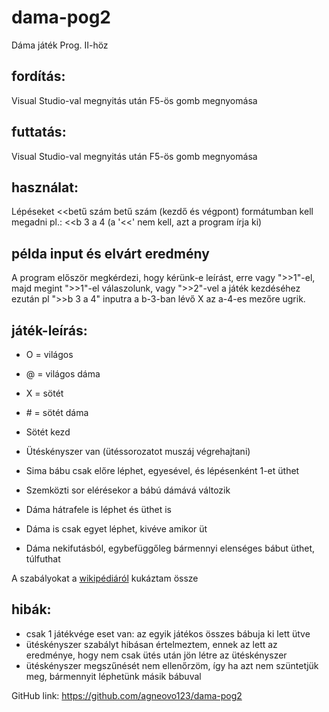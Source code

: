 # dama-pog2
Dáma játék Prog. II-höz

## fordítás:
Visual Studio-val megnyitás után F5-ös gomb megnyomása

## futtatás:
Visual Studio-val megnyitás után F5-ös gomb megnyomása

## használat:
Lépéseket <<betű szám betű szám (kezdő és végpont) formátumban kell megadni pl.: <<b 3 a 4 (a '<<' nem kell, azt a program írja ki)

## példa input és elvárt eredmény
A program először megkérdezi, hogy kérünk-e leírást, erre vagy ">>1"-el, majd megint ">>1"-el válaszolunk, 
vagy ">>2"-vel a játék kezdéséhez
ezután pl ">>b 3 a 4" inputra
a b-3-ban lévő X az a-4-es mezőre ugrik.

## játék-leírás:

- O = világos
- @ = világos dáma
- X = sötét
- \# = sötét dáma

- Sötét kezd
- Ütéskényszer van (ütéssorozatot muszáj végrehajtani)
- Sima bábu csak előre léphet, egyesével, és lépésenként 1-et üthet
- Szemközti sor elérésekor a bábú dámává változik
- Dáma hátrafele is léphet és üthet is
- Dáma is csak egyet léphet, kivéve amikor üt
- Dáma nekifutásból, egybefüggőleg bármennyi elenséges bábut üthet, túlfuthat

A szabályokat a [wikipédiáról](https://hu.wikipedia.org/wiki/D%C3%A1maj%C3%A1t%C3%A9k) kukáztam össze

## hibák:
- csak 1 játékvége eset van: az egyik játékos összes bábuja ki lett ütve
- ütéskényszer szabályt hibásan értelmeztem, ennek az lett az eredménye, hogy nem csak ütés után jön létre az ütéskényszer
- ütéskényszer megszűnését nem ellenőrzöm, így ha azt nem szüntetjük meg, bármennyit léphetünk másik bábuval


GitHub link: https://github.com/agneovo123/dama-pog2